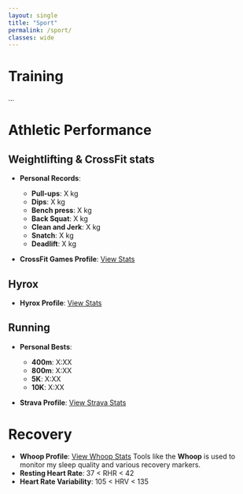 ```yaml
---
layout: single
title: "Sport"
permalink: /sport/
classes: wide
---
```


# Training
...

# Athletic Performance

## Weightlifting & CrossFit stats

- **Personal Records**:
  - **Pull-ups**: X kg
  - **Dips**: X kg
  - **Bench press**: X kg
  - **Back Squat**: X kg
  - **Clean and Jerk**: X kg
  - **Snatch**: X kg
  - **Deadlift**: X kg

- **CrossFit Games Profile**: [View Stats](https://games.crossfit.com/athlete/2736016?_ga=2.228485213.17242764.1714655221-419983903.1702560745)

## Hyrox

- **Hyrox Profile**: [View Stats](#)

## Running

- **Personal Bests**:
  - **400m**: X:XX
  - **800m**: X:XX
  - **5K**: X:XX
  - **10K**: X:XX

- **Strava Profile**: [View Strava Stats](https://www.strava.com/athletes/125862142)

# Recovery

- **Whoop Profile**: [View Whoop Stats](#)
Tools like the **Whoop** is used to monitor my sleep quality and various recovery markers.
- **Resting Heart Rate**: 37 < RHR < 42
- **Heart Rate Variability**: 105 < HRV < 135
